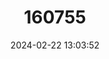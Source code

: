 ---
title: "160755"
category: "Euriphene lomaensis"
draft: false
date: 2024-02-22 13:03:52
languages:
  English: ["Loma Nymph"]
---